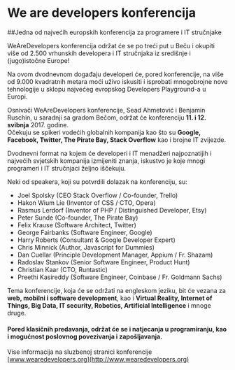 # We are developers konferencija
##Jedna od najvećih europskih konferencija za programere i IT stručnjake

WeAreDevelopers konferencija održat će se po treći put u Beču i okupiti više od 2.500 vrhunskih 
developera i IT stručnjaka iz središnje i (jugo)istočne Europe!

Na ovom dvodnevnom događaju developeri će, pored konferencije, 
na više od 9.000 kvadratnih metara moći uživo iskusiti i isprobati mnogobrojne 
nove tehnologije u sklopu najvećeg evropskog Developers Playground-a u Europi.  

Osnivači WeAreDevelopers konferencije, Sead Ahmetović i Benjamin Ruschin,
u saradnji sa gradom Bečom, održat će konferenciju **11. i 12. svibnja** 2017. godine.  
Očekuju se spikeri vodećih globalnih kompanija kao što su **Google, Facebook, Twitter, The Pirate Bay, Stack Overflow** kao i brojne IT zvijezde.  

Dvodnevni format na kojem će developeri i IT menadžeri najpoznatijih i najvećih svjetskih 
kompanija izmijeniti znanja, iskustvo je koje mnogi programeri i IT stručnjaci željno iščekuju.  

Neki od speakera, koji su potvrdili dolazak na konferenciju, su:

- Joel Spolsky (CEO Stack Overflow / Co-founder, Trello)
- Hakon Wium Lie (Inventor of CSS / CTO, Opera)
- Rasmus Lerdorf (Inventor of PHP / Distinguished Developer, Etsy)
- Peter Sunde (Co-founder, The Pirate Bay)
- Felix Krause (Software Architect, Twitter)
- George Fairbanks (Software Engineer, Google)
- Harry Roberts (Consultant & Google Developer Expert)
- Chris Minnick (Author, Javascript for Dummies)
- Dan Cuellar (Principle Development Manager, Appium / Fr. Shazam)
- Radoslav Stankov (Senior Software Engineer, Product Hunt)
- Christian Kaar (CTO, Runtastic)
- Preethi Kasireddy (Software Engineer, Coinbase / Fr. Goldmann Sachs)

Tema konferencije, koja će se održati na engleskom jeziku, bit će vezana za **web, mobilni i software development**, 
kao i **Virtual Reality, Internet of Things, Big Data, IT security, Robotics, Artificial Intelligence** i mnoge druge.

#### Pored klasičnih predavanja, održat će se i natjecanja u programiranju, kao i mogućnost poslovnog povezivanja i zapošljavanja.  

Vise informacija na sluzbenoj stranici konferencije [www.wearedevelopers.org](http://www.wearedevelopers.org)

